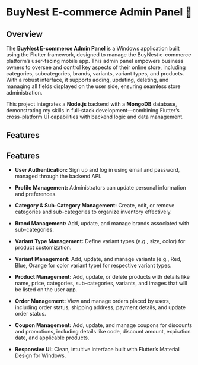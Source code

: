 # BuyNest E-commerce Admin Panel 📱

## Overview

The **BuyNest E-commerce Admin Panel** is a Windows application built using the Flutter framework, designed to manage the BuyNest e-commerce platform’s user-facing mobile app. This admin panel empowers business owners to oversee and control key aspects of their online store, including categories, subcategories, brands, variants, variant types, and products. With a robust interface, it supports adding, updating, deleting, and managing all fields displayed on the user side, ensuring seamless store administration. 

This project integrates a **Node.js** backend with a **MongoDB** database, demonstrating my skills in full-stack development—combining Flutter’s cross-platform UI capabilities with backend logic and data management. 

## Features

## Features

- **User Authentication:** Sign up and log in using email and password, managed through the backend API.

- **Profile Management:** Administrators can update personal information and preferences.

- **Category & Sub-Category Management:** Create, edit, or remove categories and sub-categories to organize inventory effectively.

- **Brand Management:** Add, update, and manage brands associated with sub-categories.

- **Variant Type Management:** Define variant types (e.g., size, color) for product customization.

- **Variant Management:** Add, update, and manage variants (e.g., Red, Blue, Orange for color variant type) for respective variant types.

- **Product Management:** Add, update, or delete products with details like name, price, categories, sub-categories, variants, and images that will be listed on the user app.

- **Order Management:** View and manage orders placed by users, including order status, shipping address, payment details, and update order status.

- **Coupon Management:** Add, update, and manage coupons for discounts and promotions, including details like code, discount amount, expiration date, and applicable products.

- **Responsive UI:** Clean, intuitive interface built with Flutter’s Material Design for Windows.
